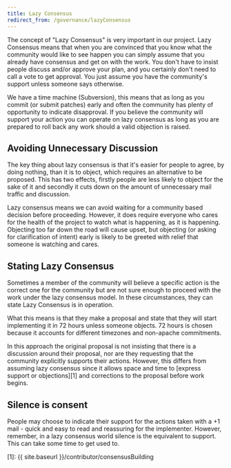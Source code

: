 ```yaml
---
title: Lazy Consensus
redirect_from: /governance/lazyConsensus
---
```


The concept of "Lazy Consensus" is very important in our project. Lazy
Consensus means that when you are convinced that you know what the community
would like to see happen you can simply assume that you already have consensus
and get on with the work. You don't have to insist people discuss and/or
approve your plan, and you certainly don't need to call a vote to get approval.
You just assume you have the community's support unless someone says otherwise.

We have a time machine (Subversion), this means that as long as you commit
(or submit patches) early and often the community has plenty of opportunity
to indicate disapproval. If you believe the community will support your action
you can operate on lazy consensus as long as you are prepared to roll back
any work should a valid objection is raised.

## Avoiding Unnecessary Discussion

The key thing about lazy consensus is that it's easier for people to agree,
by doing nothing, than it is to object, which requires an
alternative to be proposed. This has two effects, firstly people are less
likely to object for the sake of it and secondly it cuts down on the amount
of unnecessary mail traffic and discussion.

Lazy consensus means we can avoid waiting for a community based decision
before proceeding. However, it does require everyone who cares for the health
of the project to watch what is happening, as it is happening. Objecting too
far down the road will cause upset, but objecting (or asking for clarification
of intent) early is likely to be greeted with relief that someone is watching
and cares.

## Stating Lazy Consensus

Sometimes a member of the community will believe a specific action is the correct
one for the community but are not sure enough to proceed with the work under the
lazy consensus model. In these circumstances, they can state Lazy Consensus is in
operation.

What this means is that they make a proposal and state that they will start
implementing it in 72 hours unless someone objects. 72 hours is chosen because
it accounts for different timezones and non-apache commitments.

In this approach the original proposal is not insisting that there is a discussion
around their proposal, nor are they requesting that the community explicitly
supports their actions. However, this differs from assuming lazy consensus
since it allows space and time to [express support or objections][1] and corrections to
the proposal before work begins.

## Silence is consent

People may choose to indicate their support for the actions taken with a +1
mail - quick and easy to read and reassuring for the implementer. However,
remember, in a lazy consensus world silence is the equivalent to support. This
can take some time to get used to.

[1]: {{ site.baseurl }}/contributor/consensusBuilding
